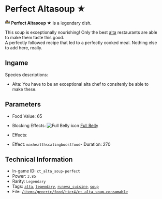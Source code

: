 # Perfect Altasoup ★

<img src="https://raw.githubusercontent.com/Ceterai/Enternia/main/items/generic/food/tier4/ct_alta_soup.png" alt="Perfect Altasoup ★ icon" loading="lazy" height=16px width="auto" /> **Perfect Altasoup ★** is a legendary dish.

This soup is exceptionally nourishing! Only the best [alta](https://ceterai.github.io/MyEnternia/Wiki/Tags/Alta) restaurants are able to make them taste this good.  
A perfectly followed recipe that led to a perfectly cooked meal. Nothing else to add here, really.

## Ingame

Species descriptions:

- Alta: You have to be an exceptional alta chef to consitenly be able to make these.

## Parameters

- Food Value: 65
- Blocking Effects: <img src="https://starbounder.org/mediawiki/images/6/60/Status_Well_Fed.png" alt="Full Belly icon" loading="lazy" height=16px width=16px /> [Full Belly](https://starbounder.org/Full_Belly)
- Effects: 

- Effect: `maxhealthscalingboostfood`- Duration: 270

## Technical Information

- In-game ID: `ct_alta_soup-perfect`
- Power: `3.85`
- Rarity: `Legendary`
- Tags: [`alta`](https://ceterai.github.io/MyEnternia/Wiki/Tags/Alta), [`legendary`](https://ceterai.github.io/MyEnternia/Wiki/Tags/Legendary), [`runeva_cuisine`](https://ceterai.github.io/MyEnternia/Wiki/Tags/RunevaCuisine), [`soup`](https://ceterai.github.io/MyEnternia/Wiki/Tags/Soup)
- File: [`/items/generic/food/tier4/ct_alta_soup.consumable`](https://github.com/Ceterai/Enternia/blob/main/items/generic/food/tier4/ct_alta_soup.consumable)

